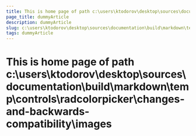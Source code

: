 ```yaml
---
title: This is home page of path c:\users\ktodorov\desktop\sources\documentation\build\markdown\temp\controls\radcolorpicker\changes-and-backwards-compatibility\images
page_title: dummyArticle
description: dummyArticle
slug: c:\users\ktodorov\desktop\sources\documentation\build\markdown\temp\controls\radcolorpicker\changes-and-backwards-compatibility\images
tags: dummyArticle
---
```

# This is home page of path c:\users\ktodorov\desktop\sources\documentation\build\markdown\temp\controls\radcolorpicker\changes-and-backwards-compatibility\images
